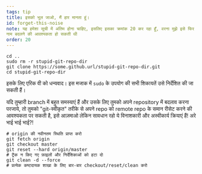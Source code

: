 ```yaml
---
tags: tip
title: इसको भूल जाओ, मैं हार मानता हूं।
id: forget-this-noise
note: यह हमेशा सूची में अंतिम होना चाहिए, इसलिए इसका क्रमांक 20 कर रहा हूँ, वरना मुझे इसे फिर से री-ऑर्डर/
नाम बदलने की आवश्यकता हो सकती थी
order: 20
---
```


```git
cd ..
sudo rm -r stupid-git-repo-dir
git clone https://some.github.url/stupid-git-repo-dir.git
cd stupid-git-repo-dir
```

इसके लिए एरिक वी को धन्यवाद। इस मजाक में `sudo` के उपयोग की सभी शिकायतें उसे निर्देशित की जा सकती हैं। 


यदि तुम्हारी branch में बहुत समस्याएं हैं और उसके लिए तुमको अपने repository में बदलाव करना परजाये, तो तुमको "git-स्वीकृत" तरीके से अपने repo को remote repo के समान रीसेट करने की आवश्यकता पर सकती है, इसे आज़माओ लेकिन सावधान रहो ये विनाशकारी और अस्वीकार्य क्रियाएं हैं! अरे भाई भाई भाई?!

```git
# origin की नवीनतम स्थिति प्राप्त करो
git fetch origin
git checkout master
git reset --hard origin/master
# ट्रैक न किए गए फ़ाइलों और निर्देशिकाओं को हटा दो
git clean -d --force
# प्रत्येक कष्टदायक शाखा के लिए बार-बार checkout/reset/clean करो
```